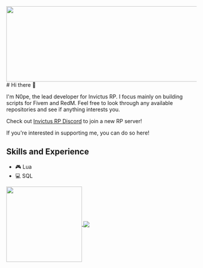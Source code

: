 <img align="center" height = 200 src = "https://github.com/Officialn0pe121/Officialn0pe121/blob/main/banner.gif" width = 800 />
# Hi there 👋

I'm N0pe, the lead developer for Invictus RP. I focus mainly on building scripts for Fivem and RedM. Feel free to look through any available repositories and see if anything interests you. 

Check out [Invictus RP Discord](https://discord.gg/TqUDwCp9tf) to join a new RP server!

If you're interested in supporting me, you can do so here!

## Skills and Experience
*  🎮 Lua
*  💻 SQL

<a href="https://github.com/Officialn0pe121/github-readme-stats">
  <img height=200 align="center" src="https://github-readme-stats.vercel.app/api?username=Officialn0pe121&show_icons=true&theme=radical" />
</a>
<a href="https://github.com/Officialn0pe121/github-readme-stats">
  <img align="center" src="https://github-readme-stats.vercel.app/api/top-langs/?username=Officialn0pe121&layout=donut-vertical&show_icons=true&theme=radical" />
</a>
